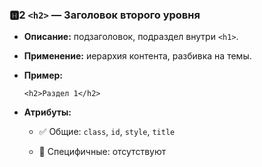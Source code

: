 ### 🅷2 `<h2>` — Заголовок второго уровня

- **Описание:** подзаголовок, подраздел внутри `<h1>`.
    
- **Применение:** иерархия контента, разбивка на темы.
    
- **Пример:**
    
    `<h2>Раздел 1</h2>`
    
- **Атрибуты:**
    
    - ✅ Общие: `class`, `id`, `style`, `title`
        
    - 🔸 Специфичные: отсутствуют
